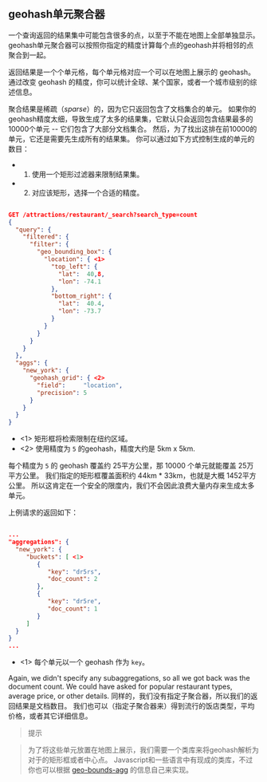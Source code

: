 ## geohash单元聚合器

一个查询返回的结果集中可能包含很多的点，以至于不能在地图上全部单独显示。
geohash单元聚合器可以按照你指定的精度计算每个点的geohash并将相邻的点聚合到一起。

返回结果是一个个单元格，每个单元格对应一个可以在地图上展示的 geohash。
通过改变 geohash 的精度，你可以统计全球、某个国家，或者一个城市级别的综述信息。

聚合结果是稀疏（_sparse_）的，因为它只返回包含了文档集合的单元。
如果你的geohash精度太细，导致生成了太多的结果集，它默认只会返回包含结果最多的10000个单元 -- 它们包含了大部分文档集合。
然后，为了找出这排在前10000的单元，它还是需要先生成所有的结果集。
你可以通过如下方式控制生成的单元的数目：

- 1. 使用一个矩形过滤器来限制结果集。
- 2. 对应该矩形，选择一个合适的精度。

```json

GET /attractions/restaurant/_search?search_type=count
{
  "query": {
    "filtered": {
      "filter": {
        "geo_bounding_box": {
          "location": { <1>
            "top_left": {
              "lat":  40,8,
              "lon": -74.1
            },
            "bottom_right": {
              "lat":  40.4,
              "lon": -73.7
            }
          }
        }
      }
    }
  },
  "aggs": {
    "new_york": {
      "geohash_grid": { <2>
        "field":     "location",
        "precision": 5
      }
    }
  }
}
```

- <1> 矩形框将检索限制在纽约区域。
- <2> 使用精度为 `5` 的geohash，精度大约是 5km x 5km.


每个精度为 `5` 的 geohash 覆盖约 25平方公里，那 10000 个单元就能覆盖 25万平方公里。
我们指定的矩形框覆盖面积约 44km * 33km，也就是大概 1452平方公里。
所以这肯定在一个安全的限度内，我们不会因此浪费大量内存来生成太多单元。

上例请求的返回如下：

```json

...
"aggregations": {
  "new_york": {
     "buckets": [ <1>
        {
           "key": "dr5rs",
           "doc_count": 2
        },
        {
           "key": "dr5re",
           "doc_count": 1
        }
     ]
  }
}
...
```

- <1> 每个单元以一个 geohash 作为 `key`。

Again, we didn't specify any subaggregations, so all we got back was the
document count. We could have asked for popular restaurant types, average
price, or other details.
同样的，我们没有指定子聚合器，所以我们的返回结果是文档数目。
我们也可以（指定子聚合器来）得到流行的饭店类型，平均价格，或者其它详细信息。

> 提示

> 为了将这些单元放置在地图上展示，我们需要一个类库来将geohash解析为对于的矩形框或者中心点。
> Javascript和一些语言中有现成的类库，不过你也可以根据 [geo-bounds-agg](/geo-bounds-agg) 的信息自己来实现。
